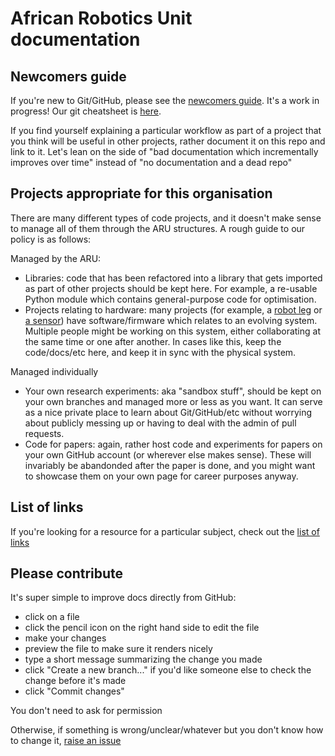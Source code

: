 # African Robotics Unit documentation

## Newcomers guide
If you're new to Git/GitHub, please see the [newcomers guide](newcomers-guide.md). It's a work in progress! Our git cheatsheet is [here](https://github.com/African-Robotics-Unit/docs/blob/main/git-cheatsheet.md).

If you find yourself explaining a particular workflow as part of a project that you think will be useful in other projects, rather document it on this repo and link to it. Let's lean on the side of "bad documentation which incrementally improves over time" instead of "no documentation and a dead repo"


## Projects appropriate for this organisation
There are many different types of code projects, and it doesn't make sense to manage all of them through the ARU structures. A rough guide to our policy is as follows:

Managed by the ARU:
- Libraries: code that has been refactored into a library that gets imported as part of other projects should be kept here. For example, a re-usable Python module which contains general-purpose code for optimisation.
- Projects relating to hardware: many projects (for example, a [robot leg](https://github.com/African-Robotics-Unit/foot-design-project) or [a sensor](https://github.com/African-Robotics-Unit/sensor-logger)) have software/firmware which relates to an evolving system. Multiple people might be working on this system, either collaborating at the same time or one after another. In cases like this, keep the code/docs/etc here, and keep it in sync with the physical system.

Managed individually
- Your own research experiments: aka "sandbox stuff", should be kept on your own branches and managed more or less as you want. It can serve as a nice private place to learn about Git/GitHub/etc without worrying about publicly messing up or having to deal with the admin of pull requests.
- Code for papers: again, rather host code and experiments for papers on your own GitHub account (or wherever else makes sense). These will invariably be abandonded after the paper is done, and you might want to showcase them on your own page for career purposes anyway.


## List of links
If you're looking for a resource for a particular subject, check out the [list of links](links.md)


## Please contribute
It's super simple to improve docs directly from GitHub:

- click on a file
- click the pencil icon on the right hand side to edit the file
- make your changes
- preview the file to make sure it renders nicely
- type a short message summarizing the change you made
- click "Create a new branch..." if you'd like someone else to check the change before it's made
- click "Commit changes"

You don't need to ask for permission

Otherwise, if something is wrong/unclear/whatever but you don't know how to change it, [raise an issue](https://github.com/African-Robotics-Unit/docs/issues/new)
